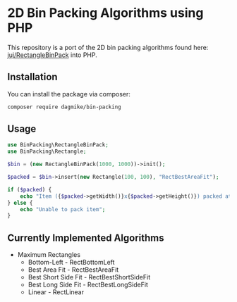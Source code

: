 # 2D Bin Packing Algorithms using PHP
This repository is a port of the 2D bin packing algorithms found here: [juj/RectangleBinPack](https://www.github.com/juj/RectangleBinPack) into PHP.

## Installation

You can install the package via composer:

```bash
composer require dagmike/bin-packing
```

## Usage
```php
use BinPacking\RectangleBinPack;
use BinPacking\Rectangle;

$bin = (new RectangleBinPack(1000, 1000))->init();

$packed = $bin->insert(new Rectangle(100, 100), "RectBestAreaFit");

if ($packed) {
    echo "Item ({$packed->getWidth()}x{$packed->getHeight()}) packed at position ({$packed->getX()}, {$packed->getY()})";
} else {
    echo "Unable to pack item";
}
```

## Currently Implemented Algorithms
* Maximum Rectangles
    * Bottom-Left - RectBottomLeft
    * Best Area Fit - RectBestAreaFit
    * Best Short Side Fit - RectBestShortSideFit
    * Best Long Side Fit - RectBestLongSideFit
    * Linear - RectLinear
